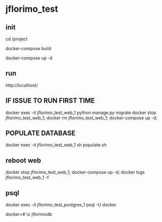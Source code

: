 # jflorimo_test

## init
cd /project

docker-compose build

docker-compose up -d

## run

http://localhost/

## IF ISSUE TO RUN FIRST TIME

docker exec -it jflorimo_test_web_1 python manage.py migrate
docker stop jflorimo_test_web_1; docker rm jflorimo_test_web_1; docker-compose up -d;


## POPULATE DATABASE

docker exec -it jflorimo_test_web_1 sh populate.sh

## reboot web

docker stop jflorimo_test_web_1; docker-compose up -d; docker logs jflorimo_test_web_1 -f

## psql

docker exec -it jflorimo_test_postgres_1 psql -U docker

docker=# \c jflorimodb




